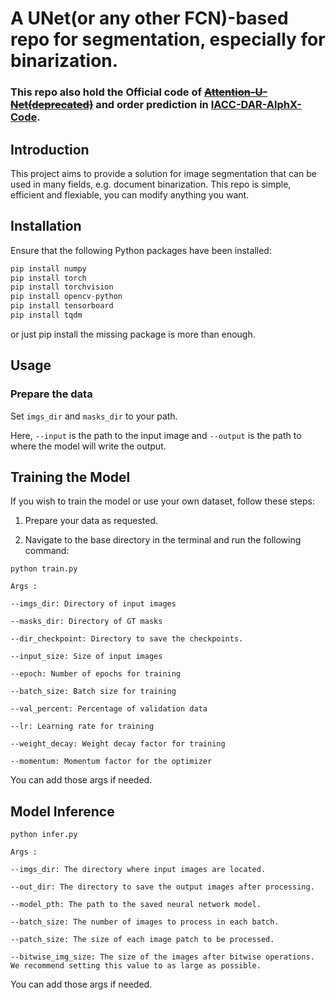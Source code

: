 # A UNet(or any other FCN)-based repo for segmentation, especially for binarization.

### This repo also hold the Official code of ~~[Attention-U-Net(deprecated)](https://github.com/ssocean/Attention-U-Net)~~ and order prediction in [IACC-DAR-AlphX-Code](https://github.com/ssocean/AlphX-Code-For-DAR).



## Introduction

This project aims to provide a solution for image segmentation that can be used in many fields, e.g. document binarization. This repo is simple, efficient and flexiable, you can modify anything you want. 

## Installation

Ensure that the following Python packages have been installed:

```python
pip install numpy
pip install torch
pip install torchvision
pip install opencv-python
pip install tensorboard
pip install tqdm
```

or just pip install the missing package is more than enough.

## Usage


### Prepare the data

Set `imgs_dir` and `masks_dir` to your path.

Here, `--input` is the path to the input image and `--output` is the path to where the model will write the output.

## Training the Model

If you wish to train the model or use your own dataset, follow these steps:

1. Prepare your data as requested. 

2. Navigate to the base directory in the terminal and run the following command:

`python train.py`

```
Args :

--imgs_dir: Directory of input images

--masks_dir: Directory of GT masks

--dir_checkpoint: Directory to save the checkpoints.

--input_size: Size of input images

--epoch: Number of epochs for training

--batch_size: Batch size for training

--val_percent: Percentage of validation data

--lr: Learning rate for training

--weight_decay: Weight decay factor for training

--momentum: Momentum factor for the optimizer
```

You can add those args if needed.

## Model Inference

`python infer.py`

```
Args :

--imgs_dir: The directory where input images are located.

--out_dir: The directory to save the output images after processing.

--model_pth: The path to the saved neural network model.

--batch_size: The number of images to process in each batch.

--patch_size: The size of each image patch to be processed.

--bitwise_img_size: The size of the images after bitwise operations. We recommend setting this value to as large as possible.
```

You can add those args if needed.






